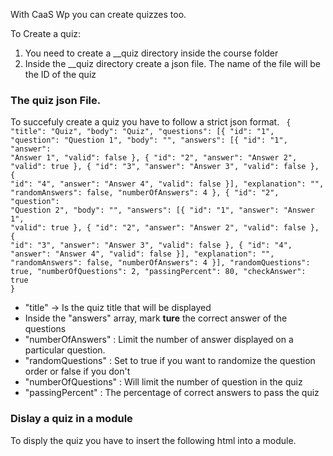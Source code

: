 With CaaS Wp you can create quizzes too. 

To Create a quiz: 

1. You need to create a __quiz directory inside the course folder
2. Inside the __quiz directory create a json file. The name of the file will be the ID of the quiz

### The quiz json File. 
To succefuly create a quiz you have to follow a strict json format. 
<code>
{
    "title": "Quiz",
    "body": "Quiz",
    "questions": [{
        "id": "1",
        "question": "Question 1",
        "body": "",
        "answers": [{
            "id": "1",
            "answer": "Answer 1",
            "valid": false
        }, {
            "id": "2",
            "answer": "Answer 2",
            "valid": true
        }, {
            "id": "3",
            "answer": "Answer 3",
            "valid": false
        }, {
            "id": "4",
            "answer": "Answer 4",
            "valid": false
        }],
        "explanation": "",
        "randomAnswers": false,
        "numberOfAnswers": 4
    }, {
        "id": "2",
        "question": "Question 2",
        "body": "",
        "answers": [{
            "id": "1",
            "answer": "Answer 1",
            "valid": true
        }, {
            "id": "2",
            "answer": "Answer 2",
            "valid": false
        }, {
            "id": "3",
            "answer": "Answer 3",
            "valid": false
        }, {
            "id": "4",
            "answer": "Answer 4",
            "valid": false
        }],
        "explanation": "",
        "randomAnswers": false,
        "numberOfAnswers": 4
    }],
    "randomQuestions": true,
    "numberOfQuestions": 2,
    "passingPercent": 80,
    "checkAnswer": true
}
</code>

- "title" -> Is the quiz title that will be displayed
- Inside the "answers" array, mark **ture** the correct answer of the questions
- "numberOfAnswers" : Limit the number of answer displayed on a particular question. 
- "randomQuestions" : Set to true if you want to randomize the question order or false if you don't
- "numberOfQuestions" : Will limit the number of question in the quiz
- "passingPercent" : The percentage of correct answers to pass the quiz 

### Dislay a quiz in a module
To disply the quiz you have to insert the following html into a module.  
<code><div id="quiz-ui" class="quiz-ui" data-catalog="your catalog id"  data-document="course directory name" data-language="en" data-quiz-id="quiz id">
</div></code>

